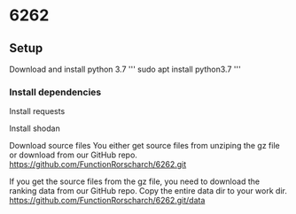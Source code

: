 # 6262 
## Setup
Download and install python 3.7
'''
sudo apt install python3.7
'''

### Install dependencies
Install requests

Install shodan

Download source files
You either get source files from unziping the gz file or download from our GitHub repo.
https://github.com/FunctionRorscharch/6262.git

If you get the source files from the gz file, you need to download the ranking data from our GitHub repo. Copy the entire data dir to your work dir. 
https://github.com/FunctionRorscharch/6262.git/data

